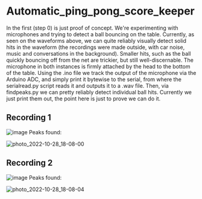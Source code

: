 # Automatic_ping_pong_score_keeper
In the first (step 0) is just proof of concept. We're experimenting with microphones and trying to detect a ball bouncing on the table. Currently, as seen on the waveforms above, we can quite reliably visually detect solid hits in the waveform (the recordings were made outside, with car noise, music and conversations in the background). Smaller hits, such as the ball quickly bouncing off from the net are trickier, but still well-discernable. The microphone in both instances is firmly attached by the head to the bottom of the table. Using the .ino file we track the output of the microphone via the Arduino ADC, and simply print it bytewise to the serial, from where the serialread.py script reads it and outputs it to a .wav file. Then, via findpeaks.py we can pretty reliably detect individual ball hits. Currently we just print them out, the point here is just to prove we can do it.

## Recording 1
![image](https://user-images.githubusercontent.com/92575534/198638021-48818a1b-1229-4371-b586-35f0eb63476c.png)
Peaks found:

![photo_2022-10-28_18-08-00](https://user-images.githubusercontent.com/70999143/198669774-f354f9e9-15b4-4597-8999-ff663124e5ab.jpg)

## Recording 2
![image](https://user-images.githubusercontent.com/92575534/198633349-e41bbc5d-9308-4176-808a-f89c5a05151f.png)
Peaks found:

![photo_2022-10-28_18-08-04](https://user-images.githubusercontent.com/70999143/198669938-6b63663f-1e6f-441d-b1ee-4496fda03f43.jpg)

